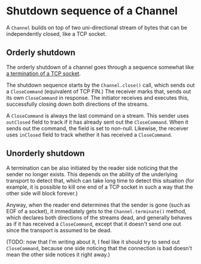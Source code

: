 # Shutdown sequence of a Channel
A `Channel` builds on top of two uni-directional stream of bytes that can be independently closed, like a TCP socket.

## Orderly shutdown
The orderly shutdown of a channel goes through a sequence somewhat like
[a termination of a TCP socket](http://en.wikipedia.org/wiki/Transmission_Control_Protocol#Connection_termination).

The shutdown sequence starts by the `Channel.close()` call, which sends out a `CloseCommand` (equivalent of TCP FIN.)
The receiver marks that, sends out its own `CloseCommand` in response. The initiator receives and executes this,
successfully closing down both directions of the streams.

A `CloseCommand` is always the last command on a stream.  This sender uses `outClosed` field to track if it has
already sent out the `CloseCommand`. When it sends out the command, the field is set to non-null. Likewise,
the receiver uses `inClosed` field to track whether it has received a `CloseCommand`.


## Unorderly shutdown
A termination can be also initiated by the reader side noticing that the sender no longer exists.
This depends on the ability of the underlying transport to detect that, which can take long time
to detect this situation (for example, it is possible to kill one end of a TCP socket in such
a way that the other side will block forever.)

Anyway, when the reader end determines that the sender is gone (such as EOF of a socket), it immediately
gets to the `Channel.terminate()` method, which declares both directions of the streams dead, and
generally behaves as if it has received a `CloseCommand`, except that it doesn't send one out since
the transport is assumed to be dead.

(TODO: now that I'm writing about it, I feel like it should try to send out `CloseCommand`, because
one side noticing that the connection is bad doesn't mean the other side notices it right away.)